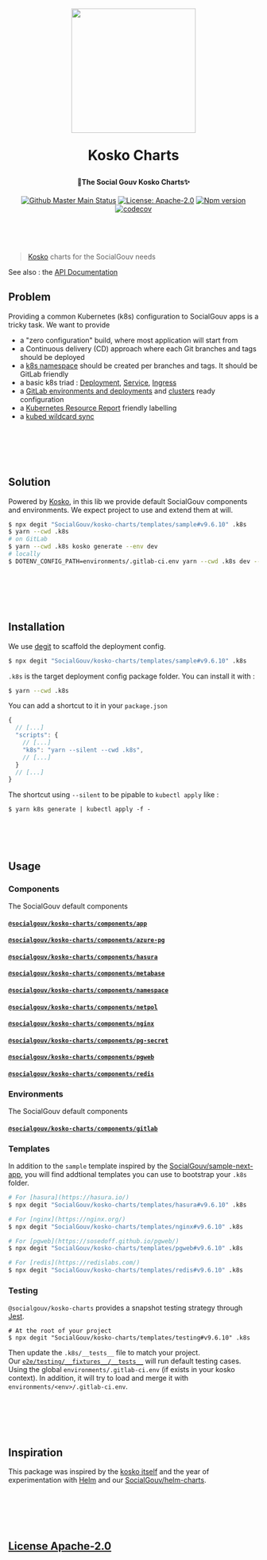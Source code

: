 <h1 align="center">
  <img src="https://github.com/SocialGouv/helm-charts/raw/master/.github/boat.gif" width="250"/>
  <p align="center">Kosko Charts</p>
  <p align="center" style="font-size: 0.5em">🧹The Social Gouv Kosko Charts✨</p>
</h1>

<p align="center">
  <a href="https://github.com/SocialGouv/kosko-charts/workflows/main/"><img src="https://github.com/SocialGouv/kosko-charts/workflows/main/badge.svg" alt="Github Master Main Status"></a>
  <a href="https://opensource.org/licenses/Apache-2.0"><img src="https://img.shields.io/badge/License-Apache--2.0-yellow.svg" alt="License: Apache-2.0"></a>
  <a href="https://www.npmjs.com/package/@socialgouv/kosko-charts"><img src="https://img.shields.io/npm/v/@socialgouv/kosko-charts.svg" alt="Npm version"></a>
  <a href="https://codecov.io/gh/SocialGouv/kosko-charts"><img src="https://codecov.io/gh/SocialGouv/kosko-charts/branch/master/graph/badge.svg" alt="codecov"></a>
</p>

<br>
<br>
<br>

> [Kosko](https://github.com/tommy351/kosko) charts for the SocialGouv needs

See also : the [API Documentation](https://socialgouv.github.io/kosko-charts/)

## Problem

Providing a common Kubernetes (k8s) configuration to SocialGouv apps is a tricky task. We want to provide

- a "zero configuration" build, where most application will start from
- a Continuous delivery (CD) approach where each Git branches and tags should be deployed
- a [k8s namespace](https://kubernetes.io/docs/concepts/overview/working-with-objects/namespaces/) should be created per branches and tags. It should be GitLab friendly
- a basic k8s triad : [Deployment](https://kubernetes.io/docs/concepts/workloads/controllers/deployment/), [Service](https://kubernetes.io/fr/docs/concepts/services-networking/service/), [Ingress](https://kubernetes.io/fr/docs/concepts/services-networking/ingress/)
- a [GitLab environments and deployments](https://docs.gitlab.com/ee/ci/environments/) and [clusters](https://docs.gitlab.com/ee/user/project/clusters/index.html#web-terminals) ready configuration
- a [Kubernetes Resource Report](https://github.com/hjacobs/kube-resource-report) friendly labelling
- a [kubed wildcard sync](https://appscode.com/products/kubed/0.9.0/guides/config-syncer/intra-cluster/)

<br>
<br>
<br>
<br>

## Solution

Powered by [Kosko](https://github.com/tommy351/kosko), in this lib we provide default SocialGouv components and environments. We expect project to use and extend them at will.

```sh
$ npx degit "SocialGouv/kosko-charts/templates/sample#v9.6.10" .k8s
$ yarn --cwd .k8s
# on GitLab
$ yarn --cwd .k8s kosko generate --env dev
# locally
$ DOTENV_CONFIG_PATH=environments/.gitlab-ci.env yarn --cwd .k8s dev --require dotenv/config
```

<br>
<br>
<br>
<br>

## Installation

We use [degit](https://github.com/Rich-Harris/degit) to scaffold the deployment config.

```sh
$ npx degit "SocialGouv/kosko-charts/templates/sample#v9.6.10" .k8s
```

`.k8s` is the target deployment config package folder.
You can install it with :

```sh
$ yarn --cwd .k8s
```

You can add a shortcut to it in your `package.json`

```js
{
  // [...]
  "scripts": {
    // [...]
    "k8s": "yarn --silent --cwd .k8s",
    // [...]
  }
  // [...]
}
```

The shortcut using `--silent` to be pipable to `kubectl apply` like :

```
$ yarn k8s generate | kubectl apply -f -
```

<br>
<br>
<br>

## Usage

### Components

The SocialGouv default components

#### [`@socialgouv/kosko-charts/components/app`](./src/components/app)

#### [`@socialgouv/kosko-charts/components/azure-pg`](./src/components/azure-pg)

#### [`@socialgouv/kosko-charts/components/hasura`](./src/components/hasura)

#### [`@socialgouv/kosko-charts/components/metabase`](./src/components/metabase)

#### [`@socialgouv/kosko-charts/components/namespace`](./src/components/namespace)

#### [`@socialgouv/kosko-charts/components/netpol`](./src/components/netpol)

#### [`@socialgouv/kosko-charts/components/nginx`](./src/components/nginx)

#### [`@socialgouv/kosko-charts/components/pg-secret`](./src/components/pg-secret)

#### [`@socialgouv/kosko-charts/components/pgweb`](./src/components/pgweb)

#### [`@socialgouv/kosko-charts/components/redis`](./src/components/redis)

### Environments

The SocialGouv default components

#### [`@socialgouv/kosko-charts/components/gitlab`](./src/components/gitlab)

### Templates

In addition to the `sample` template inspired by the [SocialGouv/sample-next-app](https://github.com/SocialGouv/sample-next-app/), you will find addtional templates you can use to bootstrap your `.k8s` folder.

```sh
# For [hasura](https://hasura.io/)
$ npx degit "SocialGouv/kosko-charts/templates/hasura#v9.6.10" .k8s

# For [nginx](https://nginx.org/)
$ npx degit "SocialGouv/kosko-charts/templates/nginx#v9.6.10" .k8s

# For [pgweb](https://sosedoff.github.io/pgweb/)
$ npx degit "SocialGouv/kosko-charts/templates/pgweb#v9.6.10" .k8s

# For [redis](https://redislabs.com/)
$ npx degit "SocialGouv/kosko-charts/templates/redis#v9.6.10" .k8s
```

### Testing

`@socialgouv/kosko-charts` provides a snapshot testing strategy through [Jest](https://jestjs.io/).

```
# At the root of your project
$ npx degit "SocialGouv/kosko-charts/templates/testing#v9.6.10" .k8s
```

Then update the `.k8s/__tests__` file to match your project.  
Our [`e2e/testing/__fixtures__/__tests__`](./e2e/testing/__fixtures__/__tests__) will run default testing cases.  
Using the global `environments/.gitlab-ci.env` (if exists in your kosko context).
In addition, it will try to load and merge it with `environments/<env>/.gitlab-ci.env`.

<br>
<br>
<br>
<br>

## Inspiration

This package was inspired by the [kosko itself](https://github.com/tommy351/kosko/) and the year of experimentation with [Helm](https://helm.sh/) and our [SocialGouv/helm-charts](https://github.com/SocialGouv/helm-charts).

<br>
<br>
<br>
<br>

## [License Apache-2.0](./LICENSE)
